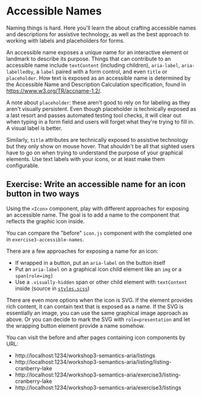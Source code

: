 # Accessible Names

Naming things is hard. Here you'll learn the about crafting accessible names and descriptions for assistive technology, as well as the best approach to working with labels and placeholders for forms.

An accessible name exposes a unique name for an interactive element or landmark to describe its purpose. Things that can contribute to an accessible name include `textContent` (including children), `aria-label`, `aria-labelledby`, a `label` paired with a form control, and even `title` or 
`placeholder`. How text is exposed as an accessible name is determined by the Accessible Name
and Description Calculation specification, found in https://www.w3.org/TR/accname-1.2/.

A note about `placeholder`: these aren't good to rely on for labeling as they aren't
visually persistent. Even though placeholder is technically exposed as a last resort and passes
automated testing tool checks, it will clear out when typing in a form field and users will forget
what they're trying to fill in. A visual label is better.

Similarly, `title` attributes are technically exposed to assistive technology but they only show
on mouse hover. That shouldn't be all that sighted users have to go on when trying to understand the
purpose of your graphical elements. Use text labels with your icons, or at least make them configurable.

## Exercise: Write an accessible name for an icon button in two ways

Using the `<Icon>` component, play with different approaches for exposing an accessible name.
The goal is to add a name to the component that reflects the graphic icon inside.

You can compare the "before" `icon.js` component with the completed one in `exercise3-accessible-names`.

There are a few approaches for exposing a name for an icon:

- If wrapped in a button, put an `aria-label` on the button itself
- Put an `aria-label` on a graphical icon child element like an `img` or a `span[role=img]`
- Use a `.visually-hidden` span or other child element with `textContent` inside
(source in [`styles.scss`](https://github.com/marcysutton/testing-accessibility-demos/blob/main/workshop3-semantics-aria/styles.scss#L4))

There are even more options when the icon is SVG. If the element provides rich content, it can
contain text that is exposed as a name. If the SVG is essentially an image, you can use the same
graphical image approach as above. Or you can decide to mark the SVG with `role=presentation` and
let the wrapping button element provide a name somehow.

You can visit the before and after pages containing icon components by URL:

- http://localhost:1234/workshop3-semantics-aria/listings
- http://localhost:1234/workshop3-semantics-aria/listing/listing-cranberry-lake
- http://localhost:1234/workshop3-semantics-aria/exercise3/listing-cranberry-lake
- http://localhost:1234/workshop3-semantics-aria/exercise3/listings
